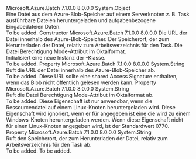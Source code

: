 <Type Name="ResourceFile" FullName="Microsoft.Azure.Batch.ResourceFile">
  <TypeSignature Language="C#" Value="public class ResourceFile" />
  <TypeSignature Language="ILAsm" Value=".class public auto ansi beforefieldinit ResourceFile extends System.Object" />
  <TypeSignature Language="DocId" Value="T:Microsoft.Azure.Batch.ResourceFile" />
  <TypeSignature Language="VB.NET" Value="Public Class ResourceFile" />
  <TypeSignature Language="F#" Value="type ResourceFile = class&#xA;    interface ITransportObjectProvider&lt;ResourceFile&gt;&#xA;    interface IPropertyMetadata&#xA;    interface IModifiable&#xA;    interface IReadOnly" />
  <AssemblyInfo>
    <AssemblyName>Microsoft.Azure.Batch</AssemblyName>
    <AssemblyVersion>7.1.0.0</AssemblyVersion>
    <AssemblyVersion>8.0.0.0</AssemblyVersion>
  </AssemblyInfo>
  <Base>
    <BaseTypeName>System.Object</BaseTypeName>
  </Base>
  <Interfaces />
  <Docs>
    <summary>
            Eine Datei aus dem Azure-Blob-Speicher auf einem Serverknoten z. B. Task ausführbare Dateien heruntergeladen und aufgabenbezogene Eingabedateien Daten.
            </summary>
    <remarks>To be added.</remarks>
  </Docs>
  <Members>
    <Member MemberName=".ctor">
      <MemberSignature Language="C#" Value="public ResourceFile (string blobSource, string filePath, string fileMode = null);" />
      <MemberSignature Language="ILAsm" Value=".method public hidebysig specialname rtspecialname instance void .ctor(string blobSource, string filePath, string fileMode) cil managed" />
      <MemberSignature Language="DocId" Value="M:Microsoft.Azure.Batch.ResourceFile.#ctor(System.String,System.String,System.String)" />
      <MemberSignature Language="VB.NET" Value="Public Sub New (blobSource As String, filePath As String, Optional fileMode As String = null)" />
      <MemberSignature Language="F#" Value="new Microsoft.Azure.Batch.ResourceFile : string * string * string -&gt; Microsoft.Azure.Batch.ResourceFile" Usage="new Microsoft.Azure.Batch.ResourceFile (blobSource, filePath, fileMode)" />
      <MemberType>Constructor</MemberType>
      <AssemblyInfo>
        <AssemblyName>Microsoft.Azure.Batch</AssemblyName>
        <AssemblyVersion>7.1.0.0</AssemblyVersion>
        <AssemblyVersion>8.0.0.0</AssemblyVersion>
      </AssemblyInfo>
      <Parameters>
        <Parameter Name="blobSource" Type="System.String" />
        <Parameter Name="filePath" Type="System.String" />
        <Parameter Name="fileMode" Type="System.String" />
      </Parameters>
      <Docs>
        <param name="blobSource">Die URL der Datei innerhalb des Azure-Blob-Speicher.</param>
        <param name="filePath">Der Speicherort, der zum Herunterladen der Datei, relativ zum Arbeitsverzeichnis für den Task.</param>
        <param name="fileMode">Die Datei Berechtigung Mode-Attribut im Oktalformat.</param>
        <summary>
            Initialisiert eine neue Instanz der <see cref="T:Microsoft.Azure.Batch.ResourceFile" />-Klasse.
            </summary>
        <remarks>To be added.</remarks>
      </Docs>
    </Member>
    <Member MemberName="BlobSource">
      <MemberSignature Language="C#" Value="public string BlobSource { get; }" />
      <MemberSignature Language="ILAsm" Value=".property instance string BlobSource" />
      <MemberSignature Language="DocId" Value="P:Microsoft.Azure.Batch.ResourceFile.BlobSource" />
      <MemberSignature Language="VB.NET" Value="Public ReadOnly Property BlobSource As String" />
      <MemberSignature Language="F#" Value="member this.BlobSource : string" Usage="Microsoft.Azure.Batch.ResourceFile.BlobSource" />
      <MemberType>Property</MemberType>
      <AssemblyInfo>
        <AssemblyName>Microsoft.Azure.Batch</AssemblyName>
        <AssemblyVersion>7.1.0.0</AssemblyVersion>
        <AssemblyVersion>8.0.0.0</AssemblyVersion>
      </AssemblyInfo>
      <ReturnValue>
        <ReturnType>System.String</ReturnType>
      </ReturnValue>
      <Docs>
        <summary>
            Ruft die URL der Datei innerhalb des Azure-Blob-Speicher ab.
            </summary>
        <value>To be added.</value>
        <remarks>
            Diese URL sollte eine shared Access Signature enthalten, wenn das Blob nicht öffentlich gelesen werden kann.
            </remarks>
      </Docs>
    </Member>
    <Member MemberName="FileMode">
      <MemberSignature Language="C#" Value="public string FileMode { get; }" />
      <MemberSignature Language="ILAsm" Value=".property instance string FileMode" />
      <MemberSignature Language="DocId" Value="P:Microsoft.Azure.Batch.ResourceFile.FileMode" />
      <MemberSignature Language="VB.NET" Value="Public ReadOnly Property FileMode As String" />
      <MemberSignature Language="F#" Value="member this.FileMode : string" Usage="Microsoft.Azure.Batch.ResourceFile.FileMode" />
      <MemberType>Property</MemberType>
      <AssemblyInfo>
        <AssemblyName>Microsoft.Azure.Batch</AssemblyName>
        <AssemblyVersion>7.1.0.0</AssemblyVersion>
        <AssemblyVersion>8.0.0.0</AssemblyVersion>
      </AssemblyInfo>
      <ReturnValue>
        <ReturnType>System.String</ReturnType>
      </ReturnValue>
      <Docs>
        <summary>
            Ruft die Datei Berechtigung Mode-Attribut im Oktalformat ab.
            </summary>
        <value>To be added.</value>
        <remarks>
          <para>Diese Eigenschaft ist nur anwendbar, wenn die Ressourcendatei auf einem Linux-Knoten heruntergeladen wird. Diese Eigenschaft wird ignoriert, wenn er für angegeben ist eine <see cref="T:Microsoft.Azure.Batch.ResourceFile" /> die wird zu einem Windows-Knoten heruntergeladen werden. Wenn diese Eigenschaft nicht für einen Linux-Knoten angegeben wird, ist der Standardwert 0770.</para>
        </remarks>
      </Docs>
    </Member>
    <Member MemberName="FilePath">
      <MemberSignature Language="C#" Value="public string FilePath { get; }" />
      <MemberSignature Language="ILAsm" Value=".property instance string FilePath" />
      <MemberSignature Language="DocId" Value="P:Microsoft.Azure.Batch.ResourceFile.FilePath" />
      <MemberSignature Language="VB.NET" Value="Public ReadOnly Property FilePath As String" />
      <MemberSignature Language="F#" Value="member this.FilePath : string" Usage="Microsoft.Azure.Batch.ResourceFile.FilePath" />
      <MemberType>Property</MemberType>
      <AssemblyInfo>
        <AssemblyName>Microsoft.Azure.Batch</AssemblyName>
        <AssemblyVersion>7.1.0.0</AssemblyVersion>
        <AssemblyVersion>8.0.0.0</AssemblyVersion>
      </AssemblyInfo>
      <ReturnValue>
        <ReturnType>System.String</ReturnType>
      </ReturnValue>
      <Docs>
        <summary>
            Ruft den Speicherort, der zum Herunterladen der Datei, relativ zum Arbeitsverzeichnis für den Task ab.
            </summary>
        <value>To be added.</value>
        <remarks>To be added.</remarks>
      </Docs>
    </Member>
  </Members>
</Type>